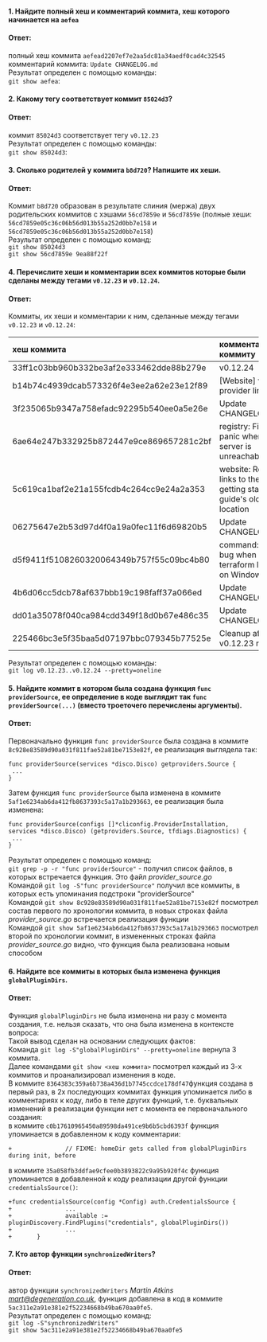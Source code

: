 #### 1. Найдите полный хеш и комментарий коммита, хеш которого начинается на `aefea`  
#### Ответ:  
полный хеш коммита `aefead2207ef7e2aa5dc81a34aedf0cad4c32545`  
комментарий коммита: `Update CHANGELOG.md`  
Результат определен с помощью команды:  
`git show aefea`:  

#### 2. Какому тегу соответствует коммит `85024d3`?  
#### Ответ:  
коммит `85024d3` соответствует тегу `v0.12.23`  
Результат определен с помощью команды:  
`git show 85024d3`:  

#### 3. Сколько родителей у коммита `b8d720`? Напишите их хеши.  
#### Ответ:  
Коммит `b8d720` образован в результате слиния (мержа) двух родительских коммитов
с хэшами `56cd7859e` и `56cd7859e` (полные хеши:
`56cd7859e05c36c06b56d013b55a252d0bb7e158` и `56cd7859e05c36c06b56d013b55a252d0bb7e158`)  
Результат определен с помощью команд:   
`git show 85024d3`  
`git show 56cd7859e 9ea88f22f`

#### 4. Перечислите хеши и комментарии всех коммитов которые были сделаны между тегами `v0.12.23` и `v0.12.24`.  
#### Ответ:  
Коммиты, их хеши и комментарии к ним, сделанные между тегами `v0.12.23` и `v0.12.24`:  

|хеш коммита|комментарий к коммиту|
|:----|:-----|
|33ff1c03bb960b332be3af2e333462dde88b279e|v0.12.24|
|b14b74c4939dcab573326f4e3ee2a62e23e12f89|[Website] vmc provider links|
|3f235065b9347a758efadc92295b540ee0a5e26e|Update CHANGELOG.md|
|6ae64e247b332925b872447e9ce869657281c2bf|registry: Fix panic when server is unreachable|
|5c619ca1baf2e21a155fcdb4c264cc9e24a2a353|website: Remove links to the getting started guide's old location|
|06275647e2b53d97d4f0a19a0fec11f6d69820b5|Update CHANGELOG.md|
|d5f9411f5108260320064349b757f55c09bc4b80|command: Fix bug when using terraform login on Windows|
|4b6d06cc5dcb78af637bbb19c198faff37a066ed|Update CHANGELOG.md|
|dd01a35078f040ca984cdd349f18d0b67e486c35|Update CHANGELOG.md|
|225466bc3e5f35baa5d07197bbc079345b77525e|Cleanup after v0.12.23 release|  

Результат определен с помощью команды:  
`git log v0.12.23..v0.12.24 --pretty=oneline`

#### 5. Найдите коммит в котором была создана функция `func providerSource`, ее определение в коде выглядит так `func providerSource(...)` (вместо троеточего перечислены аргументы).  
#### Ответ:  
Первоначально функция `func providerSource` была создана в коммите `8c928e83589d90a031f811fae52a81be7153e82f`, ее реализация выглядела так:  
```
func providerSource(services *disco.Disco) getproviders.Source {
 ...
}
```
Затем функция `func providerSource` была изменена в коммите `5af1e6234ab6da412fb8637393c5a17a1b293663`, ее реализация была изменена:  
```
func providerSource(configs []*cliconfig.ProviderInstallation, services *disco.Disco) (getproviders.Source, tfdiags.Diagnostics) {
 ...
}
```
Результат определен с помощью команд:  
`git grep -p -r "func providerSource"` - получил список файлов, в которых встречается функция. Это файл *provider_source.go*   
Командой `git log -S"func providerSource"` получил все коммиты, в которых есть упоминания подстроки "providerSource"  
Командой `git show 8c928e83589d90a031f811fae52a81be7153e82f` посмотрел состав первого по хронологии коммита, в новых строках файла *provider_source.go* встречается реализация функции  
Командой `git show 5af1e6234ab6da412fb8637393c5a17a1b293663` посмотрел второй по хронологии коммит, в измененных строках файла *provider_source.go* видно, что функция была реализована новым способом  

#### 6. Найдите все коммиты в которых была изменена функция `globalPluginDirs`.
#### Ответ:  
Функция `globalPluginDirs` не была изменена ни разу с момента создания, т.е. нельзя сказать, что она была изменена в контексте вопроса:  
Такой вывод сделан на основании следующих фактов:  
Команда `git log -S"globalPluginDirs" --pretty=oneline` вернула 3 коммита.  
Далее командами `git show <хеш коммита>` посмотрел каждый из 3-х коммитов и проанализировал изменения
в коде.  
В коммите `8364383c359a6b738a436d1b7745ccdce178df47`функция создана в первый раз, в 2х последующих
коммитах функция упоминается либо в комментариях к коду, либо в теле других функций, т.е. буквальных изменений
в реализации функции нет с момента ее первоначального создания:  
в коммите `c0b17610965450a89598da491ce9b6b5cbd6393f` функция упоминается в добавленном  к коду комментарии:
```
+               // FIXME: homeDir gets called from globalPluginDirs during init, before
```
в коммите `35a058fb3ddfae9cfee0b3893822c9a95b920f4c` функция упоминается в добавленной к коду реализации
другой функции `credentialsSource()`:
```
+func credentialsSource(config *Config) auth.CredentialsSource {
+               ...
+               available := pluginDiscovery.FindPlugins("credentials", globalPluginDirs())
+               ...
+       }
```  
#### 7. Кто автор функции `synchronizedWriters`?
#### Ответ:  
автор функции `synchronizedWriters` *Martin Atkins <mart@degeneration.co.uk>*, функция добавлена в код
в коммите `5ac311e2a91e381e2f52234668b49ba670aa0fe5`.  
Результат определен с помощью команд:  
`git log -S"synchronizedWriters"`  
`git show 5ac311e2a91e381e2f52234668b49ba670aa0fe5`
